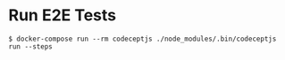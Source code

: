 # Run E2E Tests
```
$ docker-compose run --rm codeceptjs ./node_modules/.bin/codeceptjs run --steps
```